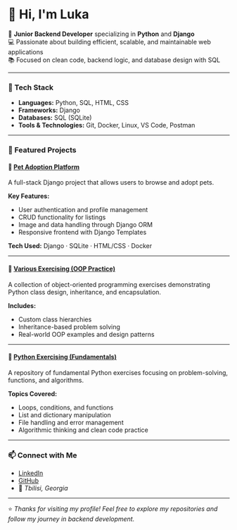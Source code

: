 # 👋 Hi, I'm Luka

🎯 **Junior Backend Developer** specializing in **Python** and **Django**  
💻 Passionate about building efficient, scalable, and maintainable web applications  
📚 Focused on clean code, backend logic, and database design with SQL

---

### 🧰 Tech Stack
- **Languages:** Python, SQL, HTML, CSS  
- **Frameworks:** Django  
- **Databases:** SQL (SQLite)  
- **Tools & Technologies:** Git, Docker, Linux, VS Code, Postman  

---

### 📂 Featured Projects

#### 🐾 [Pet Adoption Platform](https://github.com/04beka/Pet-Adoption-Django-Project)
A full-stack Django project that allows users to browse and adopt pets.

**Key Features:**
- User authentication and profile management  
- CRUD functionality for listings  
- Image and data handling through Django ORM  
- Responsive frontend with Django Templates  

**Tech Used:** Django · SQLite · HTML/CSS · Docker

---

#### 🧩 [Various Exercising (OOP Practice)](https://github.com/Luka929-del/VariousExercising)
A collection of object-oriented programming exercises demonstrating Python class design, inheritance, and encapsulation.

**Includes:**
- Custom class hierarchies  
- Inheritance-based problem solving  
- Real-world OOP examples and design patterns

---

#### 🐍 [Python Exercising (Fundamentals)](https://github.com/Luka929-del/PythonExercising)
A repository of fundamental Python exercises focusing on problem-solving, functions, and algorithms.

**Topics Covered:**
- Loops, conditions, and functions  
- List and dictionary manipulation  
- File handling and error management  
- Algorithmic thinking and clean code practice  

---

### 📫 Connect with Me
- [LinkedIn](https://www.linkedin.com/in/lukanatsvlishvili/)  
- [GitHub](https://github.com/Luka929-del)  
- 📍 *Tbilisi, Georgia*

---

⭐ *Thanks for visiting my profile! Feel free to explore my repositories and follow my journey in backend development.*
